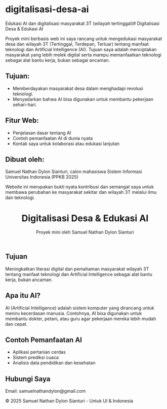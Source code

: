 # digitalisasi-desa-ai
Edukasi AI dan digitalisasi masyarakat 3T (wilayah tertinggal)# Digitalisasi Desa & Edukasi AI

Proyek mini berbasis web ini saya rancang untuk mengedukasi masyarakat desa dan wilayah 3T (Tertinggal, Terdepan, Terluar) tentang manfaat teknologi dan Artificial Intelligence (AI). Tujuan saya adalah menciptakan masyarakat yang lebih melek digital serta mampu memanfaatkan teknologi sebagai alat bantu kerja, bukan sebagai ancaman.

## Tujuan:
- Memberdayakan masyarakat desa dalam menghadapi revolusi teknologi.
- Menyadarkan bahwa AI bisa digunakan untuk membantu pekerjaan sehari-hari.

## Fitur Web:
- Penjelasan dasar tentang AI
- Contoh pemanfaatan AI di dunia nyata
- Kontak saya untuk kolaborasi atau edukasi lanjutan

## Dibuat oleh:
Samuel Nathan Dylon Sianturi, calon mahasiswa Sistem Informasi Universitas Indonesia (PPKB 2025)

Website ini merupakan bukti nyata kontribusi dan semangat saya untuk membawa perubahan ke masyarakat sekitar dan wilayah 3T melalui ilmu dan teknologi.

<!DOCTYPE html>
<html lang="id">
<head>
  <meta charset="UTF-8">
  <meta name="viewport" content="width=device-width, initial-scale=1.0">
  
</head>
<body>
  <header>
    <h1>Digitalisasi Desa & Edukasi AI</h1>
    <p>Proyek mini oleh Samuel Nathan Dylon Sianturi</p>
  </header>

  <section>
    <h2>Tujuan</h2>
    <p>Meningkatkan literasi digital dan pemahaman masyarakat wilayah 3T tentang manfaat teknologi dan Artificial Intelligence sebagai alat bantu kerja, bukan ancaman.</p>
  </section>

  <section>
    <h2>Apa itu AI?</h2>
    <p>AI (Artificial Intelligence) adalah sistem komputer yang dirancang untuk meniru kecerdasan manusia. Contohnya, AI bisa digunakan untuk membantu dokter, petani, atau guru agar pekerjaan mereka lebih mudah dan cepat.</p>
  </section>

  <section>
    <h2>Contoh Pemanfaatan AI</h2>
    <ul>
      <li>Aplikasi pertanian cerdas</li>
      <li>Sistem prediksi cuaca</li>
      <li>Analisis data pendidikan dan kesehatan</li>
    </ul>
  </section>

  <section>
    <h2>Hubungi Saya</h2>
    <p>Email: samuelnathandylon@gmail.com</p>
  </section>

  <footer>
    <p>&copy; 2025 Samuel Nathan Dylon Sianturi - Untuk UI & Indonesia</p>
  </footer>
</body>
</html>



